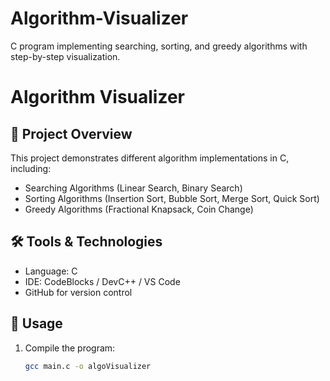 # Algorithm-Visualizer
C program implementing searching, sorting, and greedy algorithms with step-by-step visualization.
# Algorithm Visualizer

## 📌 Project Overview
This project demonstrates different algorithm implementations in C, including:
- Searching Algorithms (Linear Search, Binary Search)
- Sorting Algorithms (Insertion Sort, Bubble Sort, Merge Sort, Quick Sort)
- Greedy Algorithms (Fractional Knapsack, Coin Change)

## 🛠️ Tools & Technologies
- Language: C
- IDE: CodeBlocks / DevC++ / VS Code
- GitHub for version control

## 🚀 Usage
1. Compile the program:
   ```bash
   gcc main.c -o algoVisualizer
